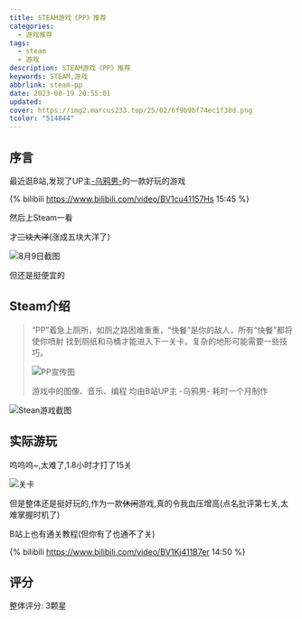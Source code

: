 ```yaml
---
title: STEAM游戏《PP》推荐
categories:
  - 游戏推荐
tags:
  - steam
  - 游戏
description: STEAM游戏《PP》推荐
keywords: STEAM,游戏
abbrlink: steam-pp
date: 2023-08-19 20:55:01
updated: 
cover: https://img2.marcus233.top/25/02/6f9b9bf74ec1f38d.png
tcolor: "514844"
---
```


## 序言
最近逛B站,发现了UP主[-乌鸦男-](https://space.bilibili.com/38899675?spm_id_from=333.337.search-card.all.click)的一款好玩的游戏

<!-- more -->

{% bilibili https://www.bilibili.com/video/BV1cu41157Hs 15:45 %}

然后上Steam一看

才~~三块大洋~~(涨成五块大洋了)

![8月9日截图](https://img01.anheyu.com/useruploads/8/2023/08/19/64e0c132cde50.png)

但还是挺便宜的

## Steam介绍

>“PP”着急上厕所，如厕之路困难重重，“快餐”是你的敌人，所有“快餐”都将使你喷射
>找到厕纸和马桶才能进入下一关卡。复杂的地形可能需要一些技巧。
>
>![PP宣传图](https://img01.anheyu.com/useruploads/8/2023/08/19/64e0c18c94a4b.png)
>
>游戏中的图像、音乐、编程
>均由B站UP主 -乌鸦男- 耗时一个月制作

![Stean游戏截图](https://img01.anheyu.com/useruploads/8/2023/08/19/64e0c26fec403.png)

## 实际游玩

呜呜呜~,太难了,1.8小时才打了15关

![关卡](https://img01.anheyu.com/useruploads/8/2023/08/19/64e0c32766265.png)

但是整体还是挺好玩的,作为一款~~休闲~~游戏,真的令我血压增高(点名批评第七关,太难掌握时机了)

B站上也有通关教程(但你有了也通不了关)

{% bilibili https://www.bilibili.com/video/BV1Kj411B7er 14:50 %}

## 评分

整体评分: 3颗星
